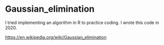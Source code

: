 # Gaussian_elimination

I tried implementing an algorithm in R to practice coding. I wrote this code in 2020.

https://en.wikipedia.org/wiki/Gaussian_elimination
